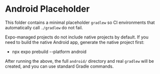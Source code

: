 # Android Placeholder

This folder contains a minimal placeholder `gradlew` so CI environments that automatically call `./gradlew` do not fail.

Expo-managed projects do not include native projects by default.
If you need to build the native Android app, generate the native project first:

- npx expo prebuild --platform android

After running the above, the full `android/` directory and real `gradlew` will be created, and you can use standard Gradle commands.
